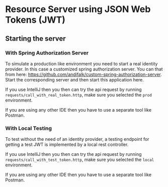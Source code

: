 # Resource Server using JSON Web Tokens (JWT)

## Starting the server

### With Spring Authorization Server

To simulate a production like environment you need to start a real identity provider.
In this case a customized spring authorization server.
You can that from here: https://github.com/andifalk/custom-spring-authorization-server.
Start the corresponding server and then start this application here.

If you use IntelliJ then you then can try the api request by running `requests/call_with_real_token.http`, make sure you selected the `prod` environment. 

If you are using any other IDE then you have to use a separate tool like Postman.

### With Local Testing

To test without the need of an identity provider, a testing endpoint for getting a test JWT is implemented by  a local rest controller.

If you use IntelliJ then you then can try the api request by running `requests/call_with_test_token.http`, make sure you selected the `local` environment.

If you are using any other IDE then you have to use a separate tool like Postman.

